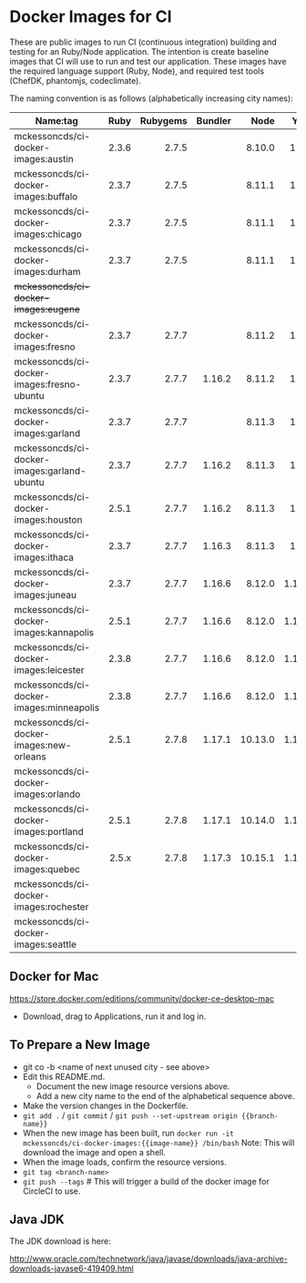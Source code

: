 Docker Images for CI
====================

These are public images to run CI (continuous integration) building and testing for an Ruby/Node application. The intention is create baseline images that CI will use to run and test our application. These images have the required language support (Ruby, Node), and required test tools (ChefDK, phantomjs, codeclimate).

The naming convention is as follows (alphabetically increasing city names):

| Name:tag                                    | Ruby  | Rubygems | Bundler | Node    | Yarn   | ChefDK | JavaJDK |
|---------------------------------------------|------:|---------:|--------:|--------:|-------:|-------:|--------:|
| mckessoncds/ci-docker-images:austin         | 2.3.6 |    2.7.5 |         | 8.10.0  |  1.5.1 |  1.6.1 |         |
| mckessoncds/ci-docker-images:buffalo        | 2.3.7 |    2.7.5 |         | 8.11.1  |  1.5.1 |  1.6.1 |         |
| mckessoncds/ci-docker-images:chicago        | 2.3.7 |    2.7.5 |         | 8.11.1  |  1.5.1 | 1.6.11 |         |
| mckessoncds/ci-docker-images:durham         | 2.3.7 |    2.7.5 |         | 8.11.1  |  1.5.1 | 1.6.11 |    6u45 |
| ~~mckessoncds/ci-docker-images:eugene~~     |       |          |         |         |        |        |         |
| mckessoncds/ci-docker-images:fresno         | 2.3.7 |    2.7.7 |         | 8.11.2  |  1.7.0 | 1.6.11 |    6u45 |
| mckessoncds/ci-docker-images:fresno-ubuntu  | 2.3.7 |    2.7.7 |  1.16.2 | 8.11.2  |  1.7.0 | 1.6.11 |    6u45 |
| mckessoncds/ci-docker-images:garland        | 2.3.7 |    2.7.7 |         | 8.11.3  |  1.7.0 | 1.6.11 |    6u45 |
| mckessoncds/ci-docker-images:garland-ubuntu | 2.3.7 |    2.7.7 |  1.16.2 | 8.11.3  |  1.7.0 | 1.6.11 |    6u45 |
| mckessoncds/ci-docker-images:houston        | 2.5.1 |    2.7.7 |  1.16.2 | 8.11.3  |  1.7.0 | 1.6.11 |    6u45 |
| mckessoncds/ci-docker-images:ithaca         | 2.3.7 |    2.7.7 |  1.16.3 | 8.11.3  |  1.9.4 | 1.6.11 |    6u45 |
| mckessoncds/ci-docker-images:juneau         | 2.3.7 |    2.7.7 |  1.16.6 | 8.12.0  | 1.10.1 | 1.6.11 |    6u45 |
| mckessoncds/ci-docker-images:kannapolis     | 2.5.1 |    2.7.7 |  1.16.6 | 8.12.0  | 1.10.1 | 1.6.11 |    6u45 |
| mckessoncds/ci-docker-images:leicester      | 2.3.8 |    2.7.7 |  1.16.6 | 8.12.0  | 1.10.1 | 1.6.11 |    6u45 |
| mckessoncds/ci-docker-images:minneapolis    | 2.3.8 |    2.7.7 |  1.16.6 | 8.12.0  | 1.10.1 | 1.6.11 |    6u45 |
| mckessoncds/ci-docker-images:new-orleans    | 2.5.1 |    2.7.8 |  1.17.1 | 10.13.0 | 1.12.3 | 1.6.11 |    6u45 |
| mckessoncds/ci-docker-images:orlando        |       |          |         |         |        |        |         |
| mckessoncds/ci-docker-images:portland       | 2.5.1 |    2.7.8 |  1.17.1 | 10.14.0 | 1.12.3 | 1.6.11 |    6u45 |
| mckessoncds/ci-docker-images:quebec         | 2.5.x |    2.7.8 |  1.17.3 | 10.15.1 | 1.13.0 | 1.6.11 |    6u45 |
| mckessoncds/ci-docker-images:rochester      |       |          |         |         |        |        |         |
| mckessoncds/ci-docker-images:seattle        |       |          |         |         |        |        |         |


Docker for Mac
--------------

https://store.docker.com/editions/community/docker-ce-desktop-mac

- Download, drag to Applications, run it and log in.


To Prepare a New Image
----------------------

- git co -b <name of next unused city - see above>
- Edit this README.md.
  - Document the new image resource versions above.
  - Add a new city name to the end of the alphabetical sequence above.
- Make the version changes in the Dockerfile.
- `git add .` / `git commit` / `git push --set-upstream origin {{branch-name}}`
- When the new image has been built, run `docker run -it mckessoncds/ci-docker-images:{{image-name}} /bin/bash`
  Note: This will download the image and open a shell.
- When the image loads, confirm the resource versions.
- `git tag <branch-name>`
- `git push --tags` # This will trigger a build of the docker image for CircleCI to use.

Java JDK
--------

The JDK download is here:

http://www.oracle.com/technetwork/java/javase/downloads/java-archive-downloads-javase6-419409.html
